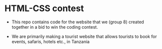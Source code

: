 # HTML-CSS contest
- This repo contains code for the website that we (group 8) created together 
in a bid to win the coding contest.

- We are primarily making a tourist website that allows tourists to book for events, safaris, hotels etc., 
in Tanzania